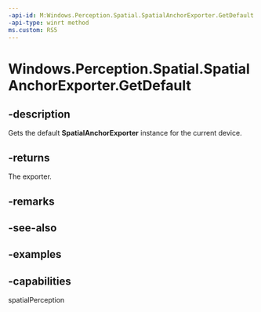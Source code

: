 ```yaml
---
-api-id: M:Windows.Perception.Spatial.SpatialAnchorExporter.GetDefault
-api-type: winrt method
ms.custom: RS5
---
```


<!-- Method syntax.
public SpatialAnchorExporter SpatialAnchorExporter.GetDefault()
-->

# Windows.Perception.Spatial.SpatialAnchorExporter.GetDefault

## -description
Gets the default **SpatialAnchorExporter** instance for the current device.

## -returns
The exporter.

## -remarks

## -see-also

## -examples

## -capabilities
spatialPerception
